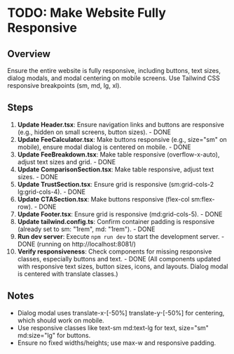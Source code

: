 # TODO: Make Website Fully Responsive

## Overview

Ensure the entire website is fully responsive, including buttons, text sizes, dialog modals, and modal centering on mobile screens. Use Tailwind CSS responsive breakpoints (sm, md, lg, xl).

## Steps

1. **Update Header.tsx**: Ensure navigation links and buttons are responsive (e.g., hidden on small screens, button sizes). - DONE
2. **Update FeeCalculator.tsx**: Make buttons responsive (e.g., size="sm" on mobile), ensure modal dialog is centered on mobile. - DONE
3. **Update FeeBreakdown.tsx**: Make table responsive (overflow-x-auto), adjust text sizes and grid. - DONE
4. **Update ComparisonSection.tsx**: Make table responsive, adjust text sizes. - DONE
5. **Update TrustSection.tsx**: Ensure grid is responsive (sm:grid-cols-2 lg:grid-cols-4). - DONE
6. **Update CTASection.tsx**: Make buttons responsive (flex-col sm:flex-row). - DONE
7. **Update Footer.tsx**: Ensure grid is responsive (md:grid-cols-5). - DONE
8. **Update tailwind.config.ts**: Confirm container padding is responsive (already set to sm: "1rem", md: "1rem"). - DONE
9. **Run dev server**: Execute `npm run dev` to start the development server. - DONE (running on http://localhost:8081/)
10. **Verify responsiveness**: Check components for missing responsive classes, especially buttons and text. - DONE (All components updated with responsive text sizes, button sizes, icons, and layouts. Dialog modal is centered with translate classes.)

## Notes

- Dialog modal uses translate-x-[-50%] translate-y-[-50%] for centering, which should work on mobile.
- Use responsive classes like text-sm md:text-lg for text, size="sm" md:size="lg" for buttons.
- Ensure no fixed widths/heights; use max-w and responsive padding.
